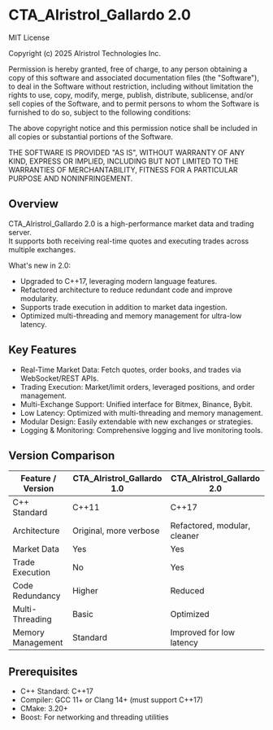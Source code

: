 # CTA_Alristrol_Gallardo 2.0

MIT License

Copyright (c) 2025 Alristrol Technologies Inc.

Permission is hereby granted, free of charge, to any person obtaining a copy of this software and associated documentation files (the "Software"), to deal in the Software without restriction, including without limitation the rights to use, copy, modify, merge, publish, distribute, sublicense, and/or sell copies of the Software, and to permit persons to whom the Software is furnished to do so, subject to the following conditions:

The above copyright notice and this permission notice shall be included in all copies or substantial portions of the Software.

THE SOFTWARE IS PROVIDED "AS IS", WITHOUT WARRANTY OF ANY KIND, EXPRESS OR IMPLIED, INCLUDING BUT NOT LIMITED TO THE WARRANTIES OF MERCHANTABILITY, FITNESS FOR A PARTICULAR PURPOSE AND NONINFRINGEMENT. 

## Overview

CTA_Alristrol_Gallardo 2.0 is a high-performance market data and trading server.  
It supports both receiving real-time quotes and executing trades across multiple exchanges.

What's new in 2.0:  
- Upgraded to C++17, leveraging modern language features.  
- Refactored architecture to reduce redundant code and improve modularity.  
- Supports trade execution in addition to market data ingestion.  
- Optimized multi-threading and memory management for ultra-low latency.  

## Key Features

- Real-Time Market Data: Fetch quotes, order books, and trades via WebSocket/REST APIs.  
- Trading Execution: Market/limit orders, leveraged positions, and order management.  
- Multi-Exchange Support: Unified interface for Bitmex, Binance, Bybit.  
- Low Latency: Optimized with multi-threading and memory management.  
- Modular Design: Easily extendable with new exchanges or strategies.  
- Logging & Monitoring: Comprehensive logging and live monitoring tools.  

## Version Comparison

| Feature / Version         | CTA_Alristrol_Gallardo 1.0 | CTA_Alristrol_Gallardo 2.0 |
|---------------------------|---------------------------|----------------------------|
| C++ Standard              | C++11                     | C++17                      |
| Architecture              | Original, more verbose    | Refactored, modular, cleaner|
| Market Data               | Yes                       | Yes                        |
| Trade Execution           | No                        | Yes                        |
| Code Redundancy           | Higher                    | Reduced                    |
| Multi-Threading           | Basic                     | Optimized                  |
| Memory Management         | Standard                  | Improved for low latency   |

## Prerequisites

- C++ Standard: C++17  
- Compiler: GCC 11+ or Clang 14+ (must support C++17)  
- CMake: 3.20+  
- Boost: For networking and threading utilities  

